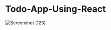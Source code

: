 # Todo-App-Using-React

![Screenshot (123)](https://user-images.githubusercontent.com/80022922/132364083-80c8be3b-e4b1-4e8f-8616-3a921ff7d4d0.png)
